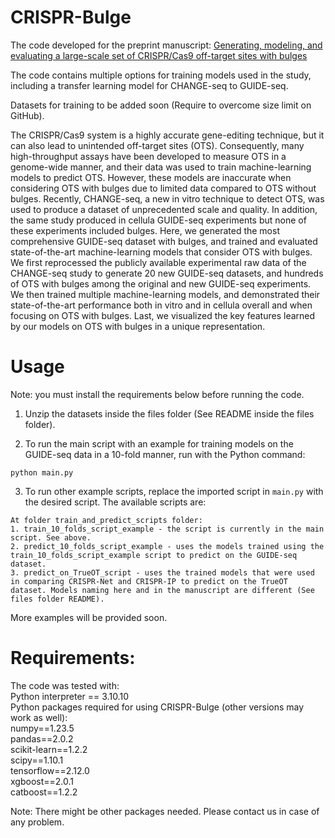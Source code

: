 # CRISPR-Bulge
The code developed for the preprint manuscript:
[Generating, modeling, and evaluating a large-scale set of CRISPR/Cas9 off-target sites with bulges](https://www.biorxiv.org/content/10.1101/2023.11.01.565099v1)

The code contains multiple options for training models used in the study, including a transfer learning model for CHANGE-seq to GUIDE-seq.

Datasets for training to be added soon (Require to overcome size limit on GitHub).

The CRISPR/Cas9 system is a highly accurate gene-editing technique, but it can also lead to unintended off-target sites (OTS). Consequently, many high-throughput assays have been developed to measure OTS in a genome-wide manner, and their data was used to train machine-learning models to predict OTS. However, these models are inaccurate when considering OTS with bulges due to limited data compared to OTS without bulges. Recently, CHANGE-seq, a new in vitro technique to detect OTS, was used to produce a dataset of unprecedented scale and quality. In addition, the same study produced in cellula GUIDE-seq experiments but none of these experiments included bulges. Here, we generated the most comprehensive GUIDE-seq dataset with bulges, and trained and evaluated state-of-the-art machine-learning models that consider OTS with bulges. We first reprocessed the publicly available experimental raw data of the CHANGE-seq study to generate 20 new GUIDE-seq datasets, and hundreds of OTS with bulges among the original and new GUIDE-seq experiments. We then trained multiple machine-learning models, and demonstrated their state-of-the-art performance both in vitro and in cellula overall and when focusing on OTS with bulges. Last, we visualized the key features learned by our models on OTS with bulges in a unique representation.


# Usage

Note: you must install the requirements below before running the code.

1. Unzip the datasets inside the files folder (See README inside the files folder).

2. To run the main script with an example for training models on the GUIDE-seq data in a 10-fold manner, run with the Python command:
```
python main.py
```

3. To run other example scripts, replace the imported script in `main.py` with the desired script. The available scripts are:
```
At folder train_and_predict_scripts folder:
1. train_10_folds_script_example - the script is currently in the main script. See above.
2. predict_10_folds_script_example - uses the models trained using the train_10_folds_script_example script to predict on the GUIDE-seq dataset.
3. predict_on_TrueOT_script - uses the trained models that were used in comparing CRISPR-Net and CRISPR-IP to predict on the TrueOT dataset. Models naming here and in the manuscript are different (See files folder README).
```
More examples will be provided soon.

# Requirements:
The code was tested with:\
Python interpreter == 3.10.10\
Python packages required for using CRISPR-Bulge (other versions may work as well):\
    numpy==1.23.5\
    pandas==2.0.2\
    scikit-learn==1.2.2\
    scipy==1.10.1\
    tensorflow==2.12.0\
    xgboost==2.0.1\
    catboost==1.2.2

Note: There might be other packages needed. Please contact us in case of any problem.